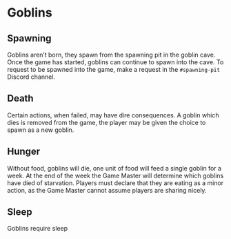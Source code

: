 # Goblins

## Spawning
Goblins aren’t born, they spawn from the spawning pit in the goblin cave.
Once the game has started, goblins can continue to spawn into the cave.
To request to be spawned into the game, make a request in the `#spawning-pit` Discord channel.

## Death
Certain actions, when failed, may have dire consequences.
A goblin which dies is removed from the game, the player may be given the choice to spawn as a new goblin.

## Hunger
Without food, goblins will die, one unit of food will feed a single goblin for a week.
At the end of the week the Game Master will determine which goblins have died of starvation.
Players must declare that they are eating as a minor action, as the Game Master cannot assume players are sharing nicely.

## Sleep
Goblins require sleep 
